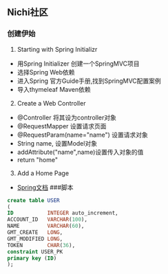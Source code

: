 ## Nichi社区

### 创建伊始
1. Starting with Spring Initializr
* 用Spring Initializer 创建一个SpringMVC项目
* 选择Spring Web依赖
* 进入Spring 官方Guide手册,找到SpringMVC配置案例
* 导入thymeleaf Maven依赖
2. Create a Web Controller
* @Controller 将其设为controller对象
* @RequestMapper 设置请求页面
* @RequestParam(name="name") 设置请求对象
* String name, 设置Model对象
* addAttribute("name",name)设置传入对象的值
* return "home"
3. Add a Home Page
* [Spring文档](https://www.bilibili.com/video/BV1r4411r7au?p=8&t=322.6)
###脚本
```sql
create table USER
(
ID           INTEGER auto_increment,
ACCOUNT_ID   VARCHAR(100),
NAME         VARCHAR(60),
GMT_CREATE   LONG,
GMT_MODIFIED LONG,
TOKEN        CHAR(36),
constraint USER_PK
primary key (ID)
);
```
